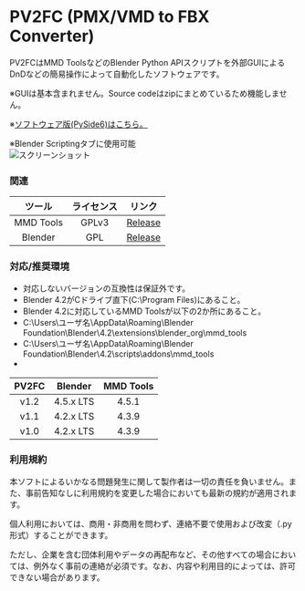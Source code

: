 # PV2FC (PMX/VMD to FBX Converter)

PV2FCはMMD ToolsなどのBlender Python APIスクリプトを外部GUIによるDnDなどの簡易操作によって自動化したソフトウェアです。

※GUIは基本含まれません。Source codeはzipにまとめているため機能しません。

※[ソフトウェア版(PySide6)はこちら。](https://bowlroll.net/file/336351)

※Blender Scriptingタブに使用可能<br/>
![スクリーンショット](https://github.com/user-attachments/assets/813fda16-2e09-4e3b-bd59-b64c61c41932)


### 関連

| ツール | ライセンス | リンク |
|:---:|:---:|---|
| MMD Tools | GPLv3 | [Release](https://github.com/MMD-Blender/blender_mmd_tools/releases) |
| Blender | GPL | [Release](https://download.blender.org/release/) |


### 対応/推奨環境
- 対応しないバージョンの互換性は保証外です。
- Blender 4.2がCドライブ直下(C:\Program Files)にあること。
- Blender 4.2に対応しているMMD Toolsが以下の2か所にあること。
- C:\Users\ユーザ名\AppData\Roaming\Blender Foundation\Blender\4.2\extensions\blender_org\mmd_tools
- C:\Users\ユーザ名\AppData\Roaming\Blender Foundation\Blender\4.2\scripts\addons\mmd_tools
- 
| PV2FC | Blender | MMD Tools | 
|:---:|:---:|:---:|
| v1.2 | 4.5.x LTS | 4.5.1 |
| v1.1 | 4.2.x LTS | 4.3.9 |
| v1.0 | 4.2.x LTS | 4.3.9 |


### 利用規約
本ソフトによるいかなる問題発生に関して製作者は一切の責任を負いません。また、事前告知なしに利用規約を変更した場合においても最新の規約が適用されます。

個人利用においては、商用・非商用を問わず、連絡不要で使用および改変（.py形式）することができます。

ただし、企業を含む団体利用やデータの再配布など、その他すべての場合においては、例外なく事前の連絡が必須です。なお、内容や利用目的によっては、許可できない場合があります。
